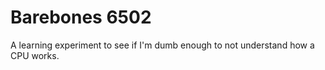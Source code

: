# Barebones 6502

A learning experiment to see if I'm dumb enough to not understand how a CPU works.
